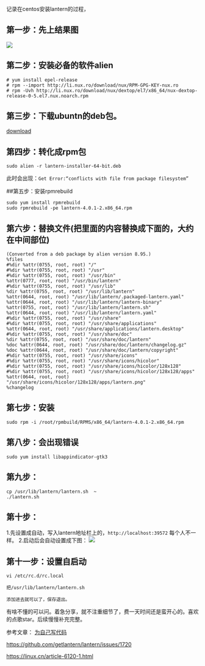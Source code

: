 记录在centos安装lantern的过程，

## 第一步：先上结果图

![](https://i.imgur.com/DNC79gE.jpg)

## 第二步：安装必备的软件alien
```
# yum install epel-release
# rpm --import http://li.nux.ro/download/nux/RPM-GPG-KEY-nux.ro
# rpm -Uvh http://li.nux.ro/download/nux/dextop/el7/x86_64/nux-dextop-release-0-5.el7.nux.noarch.rpm
```
## 第三步：下载ubuntn的deb包。
[download](https://github.com/getlantern/lantern/releases/tag/latest)

## 第四步：转化成rpm包
```
sudo alien -r lantern-installer-64-bit.deb
```
此时会出现：`Get Error:“conflicts with file from package filesystem”`

##第五步：安装rpmrebuild

```
sudo yum install rpmrebuild
sudo rpmrebuild -pe lantern-4.0.1-2.x86_64.rpm
```
## 第六步：替换文件(把里面的内容替换成下面的，大约在中间部位)
```
(Converted from a deb package by alien version 8.95.)
%files
#%dir %attr(0755, root, root) "/"
#%dir %attr(0755, root, root) "/usr"
#%dir %attr(0755, root, root) "/usr/bin"
%attr(0777, root, root) "/usr/bin/lantern"
#%dir %attr(0755, root, root) "/usr/lib"
%dir %attr(0755, root, root) "/usr/lib/lantern"
%attr(0644, root, root) "/usr/lib/lantern/.packaged-lantern.yaml"
%attr(0644, root, root) "/usr/lib/lantern/lantern-binary"
%attr(0755, root, root) "/usr/lib/lantern/lantern.sh"
%attr(0644, root, root) "/usr/lib/lantern/lantern.yaml"
#%dir %attr(0755, root, root) "/usr/share"
#%dir %attr(0755, root, root) "/usr/share/applications"
%attr(0644, root, root) "/usr/share/applications/lantern.desktop"
#%dir %attr(0755, root, root) "/usr/share/doc"
%dir %attr(0755, root, root) "/usr/share/doc/lantern"
%doc %attr(0644, root, root) "/usr/share/doc/lantern/changelog.gz"
%doc %attr(0644, root, root) "/usr/share/doc/lantern/copyright"
#%dir %attr(0755, root, root) "/usr/share/icons"
#%dir %attr(0755, root, root) "/usr/share/icons/hicolor"
#%dir %attr(0755, root, root) "/usr/share/icons/hicolor/128x128"
#%dir %attr(0755, root, root) "/usr/share/icons/hicolor/128x128/apps"
%attr(0644, root, root) "/usr/share/icons/hicolor/128x128/apps/lantern.png"
%changelog
```
## 第七步：安装
```
sudo rpm -i /root/rpmbuild/RPMS/x86_64/lantern-4.0.1-2.x86_64.rpm
```

## 第八步：会出现错误

```
sudo yum install libappindicator-gtk3
```

## 第九步：

```
cp /usr/lib/lantern/lantern.sh  ~
./lantern.sh  
```

## 第十步：
1.先设置成自动，写入lantern地址栏上的，`http://localhost:39572`  每个人不一样。
2.启动后会自动设置成下图：
![](https://i.imgur.com/EIouJox.jpg)

## 第十一步：设置自启动
```
vi /etc/rc.d/rc.local

把/usr/lib/lantern/lantern.sh  

添加进去就可以了，保存退出。

```



有啥不懂的可以问。着急分享，就不注重细节了，费一天时间还是蛮开心的。喜欢的点歌star。后续慢慢补充完整。

参考文章：
[为自己写代码](https://c4ys.com/archives/1102)

https://github.com/getlantern/lantern/issues/1720

https://linux.cn/article-6120-1.html
